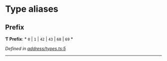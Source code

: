

# Type aliases

<a id="prefix"></a>

##  Prefix

**Ƭ Prefix**: * `0` &#124; `1` &#124; `42` &#124; `43` &#124; `68` &#124; `69`
*

*Defined in [address/types.ts:5](https://github.com/polkadot-js/common/blob/74744e6/packages/keyring/src/address/types.ts#L5)*

___

